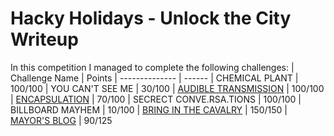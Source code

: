 # Hacky Holidays - Unlock the City Writeup
 In this competition I managed to complete the following challenges:
 | Challenge Name          | Points
 | --------------          | ------
 | CHEMICAL PLANT          | 100/100
 | YOU CAN'T SEE ME        | 30/100
 | [AUDIBLE TRANSMISSION](https://github.com/LeonGurin/My-CTF-challenge-Writeups/tree/main/Hacky%20Holidays%20-%20Unlock%20the%20City/AUDIBLE%20TRANSMISSION)    | 100/100
 | [ENCAPSULATION](https://github.com/LeonGurin/My-CTF-challenge-Writeups/tree/main/Hacky%20Holidays%20-%20Unlock%20the%20City/ENCAPSULATION)           | 70/100
 | SECRECT CONVE.RSA.TIONS | 100/100
 | BILLBOARD MAYHEM | 10/100
 | [BRING IN THE CAVALRY](https://github.com/LeonGurin/My-CTF-challenge-Writeups/tree/main/Hacky%20Holidays%20-%20Unlock%20the%20City/BRING%20IN%20THE%20CAVALRY) | 150/150
 | [MAYOR'S BLOG](https://github.com/LeonGurin/My-CTF-challenge-Writeups/tree/main/Hacky%20Holidays%20-%20Unlock%20the%20City/MAYOR'S%20BLOG)            | 90/125

 